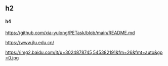 ## h2

#### h4

https://github.com/xia-yulong/PETask/blob/main/README.md

https://www.jlu.edu.cn/

https://img2.baidu.com/it/u=3024878745,545382191&fm=26&fmt=auto&gp=0.jpg

